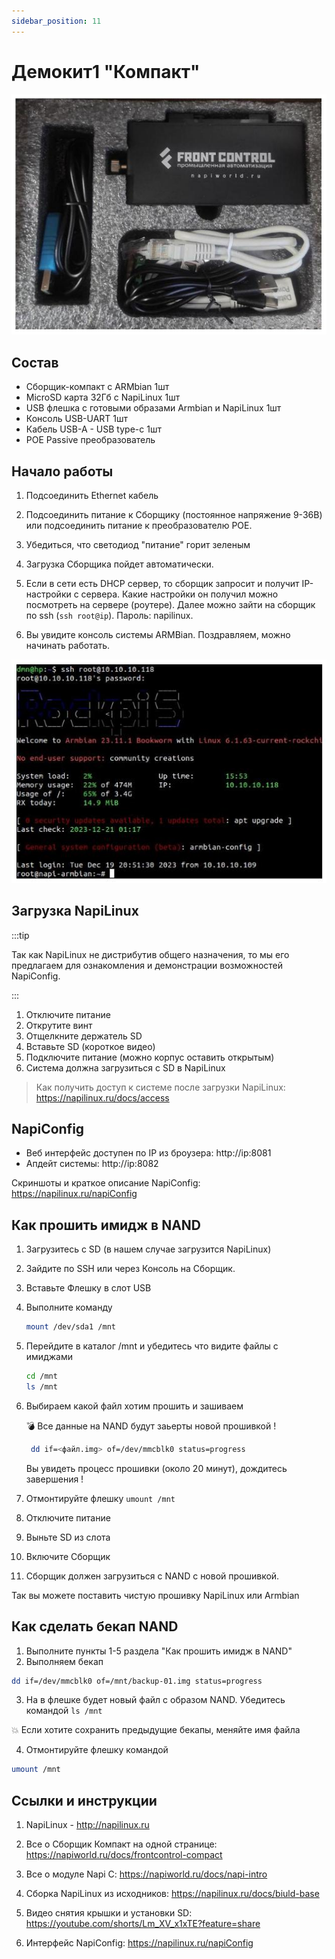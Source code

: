 ```yaml
---
sidebar_position: 11
---
```


# Демокит1 "Компакт"

![](img-compact/demobox1.jpg)

## Состав

- Сборщик-компакт с ARMbian 1шт
- MicroSD карта 32Гб c NapiLinux 1шт
- USB флешка с готовыми образами Armbian и NapiLinux 1шт
- Консоль USB-UART 1шт
- Кабель USB-A - USB type-c 1шт
- POE Passive преобразователь

## Начало работы

1. Подсоединить Ethernet кабель
   
2. Подсоединить питание к Сборщику (постоянное напряжение 9-36В) или подсоединить питание к преобразователю POE.
   
3. Убедиться, что светодиод "питание" горит зеленым

4. Загрузка Сборщика пойдет автоматически.
   
5. Если в сети есть DHCP сервер, то сборщик запросит и получит IP-настройки с сервера. Какие настройки он получил можно посмотреть на сервере (роутере). Далее можно зайти на сборщик по ssh (`ssh root@ip`). Пароль: napilinux.
   
6. Вы увидите консоль системы ARMBian. Поздравляем, можно начинать работать.

![](img-compact/armbian-console.jpg)

## Загрузка NapiLinux

:::tip

Так как NapiLinux не дистрибутив общего назначения, то мы его предлагаем для ознакомления и демонстрации возможностей NapiConfig.

:::

1. Отключите питание
2. Открутите винт
3. Отщелкните держатель SD
4. Вставьте SD (короткое видео)
5. Подключите питание (можно корпус оставить открытым)
6. Система должна загрузиться с SD в NapiLinux
   
> Как получить доступ к системе после загрузки NapiLinux: https://napilinux.ru/docs/access


## NapiConfig

- Веб интерфейс доступен по IP из броузера: http://ip:8081
- Апдейт системы: http://ip:8082

Скриншоты и краткое описание NapiConfig:  https://napilinux.ru/napiConfig

## Как прошить имидж в NAND

1. Загрузитесь с SD (в нашем случае загрузится NapiLinux)
2. Зайдите по SSH или через Консоль на Сборщик.
3. Вставьте Флешку в слот USB
4. Выполните команду
   
   ```bash
   mount /dev/sda1 /mnt
   ```
5. Перейдите в каталог /mnt и убедитесь что видите файлы с имиджами
   
    ```bash
    cd /mnt
    ls /mnt
    ```

6. Выбираем какой файл хотим прошить и зашиваем
   
   :bomb: Все данные на NAND будут заьерты новой прошивкой !
   
   ```bash
    dd if=<файл.img> of=/dev/mmcblk0 status=progress
   ```
   Вы увидеть процесс прошивки (около 20 минут), дождитесь завершения !
7. Отмонтируйте флешку `umount /mnt`
8. Отключите питание
9.  Выньте SD из слота
10. Включите Сборщик
11. Сборщик должен загрузиться с NAND с новой прошивкой.

Так вы можете поставить чистую прошивку NapiLinux или Armbian

## Как сделать бекап NAND

1. Выполните пункты 1-5 раздела "Как прошить имидж в NAND"
2. Выполняем бекап

```bash
dd if=/dev/mmcblk0 of=/mnt/backup-01.img status=progress
```
3. На в флешке будет новый файл с образом NAND. Убедитесь командой `ls /mnt`

:boom: Если хотите сохранить предыдущие бекапы, меняйте имя файла

4. Отмонтируйте флешку командой

```bash
umount /mnt
```

## Ссылки и инструкции

1. NapiLinux - http://napilinux.ru
   
2. Все о Сборщик Компакт на одной странице: https://napiworld.ru/docs/frontcontrol-compact
   
3. Все о модуле Napi C: https://napiworld.ru/docs/napi-intro
   
4. Сборка NapiLinux из исходников: https://napilinux.ru/docs/biuld-base
   
5. Видео снятия крышки и установки SD: https://youtube.com/shorts/Lm_XV_x1xTE?feature=share
   
6. Интерфейс NapiConfig: https://napilinux.ru/napiConfig